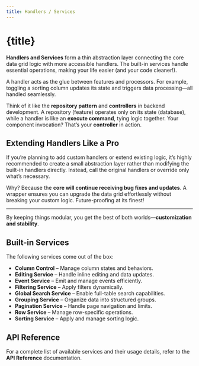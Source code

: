 ```yaml
---
title: Handlers / Services
---
```


<script>
	import { exports } from './exports.ts';
</script>

# {title}

**Handlers and Services** form a thin abstraction layer connecting the core data grid logic with more accessible handlers. The built-in services handle essential operations, making your life easier (and your code cleaner!).

A handler acts as the glue between features and processors. For example, toggling a sorting column updates its state and triggers data processing—all handled seamlessly.

Think of it like the **repository pattern** and **controllers** in backend development. A repository (feature) operates only on its state (database), while a handler is like an **execute command**, tying logic together. Your component invocation? That’s your **controller** in action.

## Extending Handlers Like a Pro

If you’re planning to add custom handlers or extend existing logic, it’s highly recommended to create a small abstraction layer rather than modifying the built-in handlers directly. Instead, call the original handlers or override only what’s necessary. 

Why? Because the **core will continue receiving bug fixes and updates**. A wrapper ensures you can upgrade the data grid effortlessly without breaking your custom logic. Future-proofing at its finest!

---

By keeping things modular, you get the best of both worlds—**customization and stability**. 



## Built-in Services

The following services come out of the box:

- **Column Control** – Manage column states and behaviors.
- **Editing Service** – Handle inline editing and data updates.
- **Event Service** – Emit and manage events efficiently.
- **Filtering Service** – Apply filters dynamically.
- **Global Search Service** – Enable full-table search capabilities.
- **Grouping Service** – Organize data into structured groups.
- **Pagination Service** – Handle page navigation and limits.
- **Row Service** – Manage row-specific operations.
- **Sorting Service** – Apply and manage sorting logic.

## API Reference

For a complete list of available services and their usage details, refer to the **API Reference** documentation.

